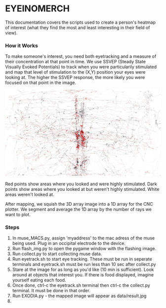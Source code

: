 # EYEINOMERCH
This documentation covers the scripts used to create a person's heatmap of interest (what they find the most and least interesting in their field of view).

### How it Works
To make someone's interest, you need both eyetracking and a measure of their concentration at that point in time. We use SSVEP (Steady State Visually Evoked Potentials) to track when you were particularily stimulated and map that level of stimulation to the (X,Y) position your eyes were looking at. The higher the SSVEP response, the more likely you were focused on that point in the image.

![Result](/src/old/prev_takes/3/result.jpg)

Red points show areas where you looked and were highly stimulated. Dark points show areas where you looked at but weren't highly stimulated. White areas weren't looked at.

After mapping, we squish the 3D array image into a 1D array for the CNC plotter. We segment and average the 1D array by the number of rays we want to plot.

### Steps
1. In muse_MACS.py, assign 'myaddress' to the mac adress of the muse being used. Plug in an occipital electrode to the device.
2. Run flash_img.py to open the pygame window with the flashing image.
3. Run collect.py to start collecting muse data.
4. Run eyetrack.sh to start eye tracking. These must be run in seperate terminals and eyetrack.sh must be run less than 10 sec after collect.py
5. Stare at the image for as long as you'd like (10 min is sufficient). Look around at objects that interest you. If there is food displayed, imagine yourself eating each food.
6. Once done, ctrl-c the eyetrack.sh terminal then ctrl-c the collect.py terminal. It must be done in that order.
7. Run EXODIA.py - the mapped image will appear as data/result.jpg
8. 
